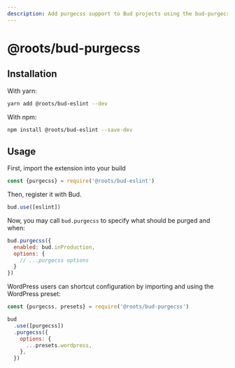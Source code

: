 ```yaml
---
description: Add purgecss support to Bud projects using the bud-purgecss extension
---
```


# @roots/bud-purgecss

## Installation

With yarn:

```sh
yarn add @roots/bud-eslint --dev
```

With npm:

```sh
npm install @roots/bud-eslint --save-dev
```

## Usage

First, import the extension into your build

```js
const {purgecss} = require('@roots/bud-eslint')
```

Then, register it with Bud.

```js
bud.use([eslint])
```

Now, you may call `bud.purgecss` to specify what should be purged and when:

```js
bud.purgecss({
  enabled: bud.inProduction,
  options: {
    // ...purgecss options
  }
})
```

WordPress users can shortcut configuration by importing and using the WordPress preset:

```js
const {purgecss, presets} = require('@roots/bud-purgecss')

bud
  .use([purgecss])
  .purgecss({
    options: {
      ...presets.wordpress,
    },
  })
```
